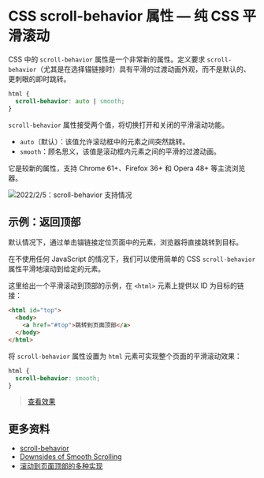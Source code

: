 # CSS scroll-behavior 属性 — 纯 CSS 平滑滚动

CSS 中的 `scroll-behavior` 属性是一个非常新的属性。定义要求 `scroll-behavior`（尤其是在选择锚链接时）具有平滑的过渡动画外观，而不是默认的、更刺眼的即时跳转。

```css
html {
  scroll-behavior: auto | smooth;
}
```

`scroll-behavior` 属性接受两个值，将切换打开和关闭的平滑滚动功能。

- `auto`（默认）：该值允许滚动框中的元素之间突然跳转。
- `smooth`：顾名思义，该值是滚动框内元素之间的平滑的过渡动画。

它是较新的属性，支持 Chrome 61+、Firefox 36+ 和 Opera 48+ 等主流浏览器。

![2022/2/5：scroll-behavior 支持情况](https://upload-images.jianshu.io/upload_images/18281896-4b757024f53d4502.png?imageMogr2/auto-orient/strip%7CimageView2/2/w/1240)

## 示例：返回顶部

默认情况下，通过单击锚链接定位页面中的元素，浏览器将直接跳转到目标。

在不使用任何 JavaScript 的情况下，我们可以使用简单的 CSS `scroll-behavior` 属性平滑地滚动到给定的元素。

这里给出一个平滑滚动到顶部的示例，在 `<html>` 元素上提供以 ID 为目标的链接：

```html
<html id="top">
  <body>
    <a href="#top">跳转到页面顶部</a>
  </body>
</html>
```

将 `scroll-behavior` 属性设置为 `html` 元素可实现整个页面的平滑滚动效果：

```css
html {
  scroll-behavior: smooth;
}
```

> [查看效果](https://codepen.io/lio-zero/pen/qBRxNQL)

## 更多资料

- [scroll-behavior](https://css-tricks.com/almanac/properties/s/scroll-behavior/)
- [Downsides of Smooth Scrolling](https://css-tricks.com/downsides-of-smooth-scrolling/)
- [滚动到页面顶部的多种实现](https://github.com/lio-zero/blog/blob/main/JavaScript/%E6%BB%9A%E5%8A%A8%E5%88%B0%E9%A1%B5%E9%9D%A2%E9%A1%B6%E9%83%A8%E7%9A%84%E5%A4%9A%E7%A7%8D%E5%AE%9E%E7%8E%B0.md)

